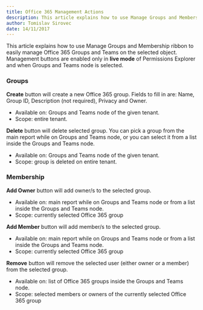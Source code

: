 ```yaml
---
title: Office 365 Management Actions 
description: This article explains how to use Manage Groups and Membership ribbon to easily manage Office 365 Groups and Teams on the selected object. 
author: Tomislav Sirovec
date: 14/11/2017
---
```


This article explains how to use Manage Groups and Membership ribbon to easily manage Office 365 Groups and Teams on the selected object.  
Management buttons are enabled only in __live mode__ of Permissions Explorer and when Groups and Teams node is selected.

### Groups

__Create__ button will create a new Office 365 group. Fields to fill in are: Name, Group ID, Description (not required), Privacy and Owner.
- Available on: Groups and Teams node of the given tenant.
- Scope: entire tenant.

__Delete__ button will delete selected group. You can pick a group from the main report while on Groups and Teams node, or you can select it from a list inside the Groups and Teams node.
- Available on: Groups and Teams node of the given tenant.
- Scope: group is deleted on entire tenant.

### Membership

__Add Owner__ button will add owner/s to the selected group.
- Available on: main report while on Groups and Teams node or from a list inside the Groups and Teams node.
- Scope: currently selected Office 365 group

__Add Member__ button will add member/s to the selected group.
- Available on: main report while on Groups and Teams node or from a list inside the Groups and Teams node.
- Scope: currently selected Office 365 group 

__Remove__ button will remove the selected user (either owner or a member) from the selected group. 
- Available on: list of Office 365 groups inside the Groups and Teams node.
- Scope: selected members or owners of the currently selected Office 365 group


